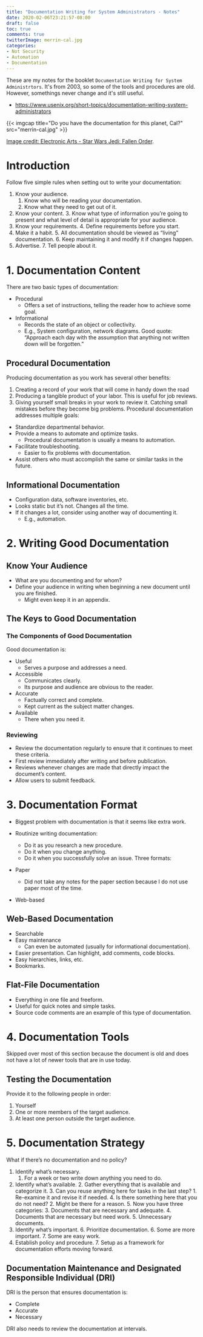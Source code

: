 ```yaml
---
title: "Documentation Writing for System Administrators - Notes"
date: 2020-02-06T23:21:57-08:00
draft: false
toc: true
comments: true
twitterImage: merrin-cal.jpg
categories:
- Not Security
- Automation
- Documentation
---
```


These are my notes for the booklet `Documentation Writing for System Administrtors`.
It's from 2003, so some of the tools and procedures are old. However, somethings
never change and it's still useful.

* https://www.usenix.org/short-topics/documentation-writing-system-administrators

<!--more-->

{{< imgcap title="Do you have the documentation for this planet, Cal?" src="merrin-cal.jpg" >}}

[Image credit: Electronic Arts - Star Wars Jedi: Fallen Order](https://www.ea.com/games/starwars/jedi-fallen-order/media).

# Introduction
Follow five simple rules when setting out to write your documentation:

1. Know your audience.
    1. Know who will be reading your documentation.
    2. Know what they need to get out of it.
2. Know your content.
    3. Know what type of information you’re going to present and what level of detail is appropriate for your audience.
3. Know your requirements.
    4. Define requirements before you start.
4. Make it a habit.
    5. All documentation should be viewed as “living” documentation.
    6. Keep maintaining it and modify it if changes happen.
5. Advertise.
    7. Tell people about it.

# 1. Documentation Content
There are two basic types of documentation:

* Procedural
    * Offers a set of instructions, telling the reader how to achieve some goal.
* Informational
    * Records the state of an object or collectivity.
    * E.g., System configuration, network diagrams.
Good quote:
“Approach each day with the assumption that anything not written down will be forgotten.”

## Procedural Documentation
Producing documentation as you work has several other benefits:

1. Creating a record of your work that will come in handy down the road
2. Producing a tangible product of your labor. This is useful for job reviews.
3. Giving yourself small breaks in your work to review it. Catching small mistakes before they become big problems.
Procedural documentation addresses multiple goals:

* Standardize departmental behavior.
* Provide a means to automate and optimize tasks.
    * Procedural documentation is usually a means to automation.
* Facilitate troubleshooting.
    * Easier to fix problems with documentation.
* Assist others who must accomplish the same or similar tasks in the future.

## Informational Documentation

* Configuration data, software inventories, etc.
* Looks static but it’s not. Changes all the time.
* If it changes a lot, consider using another way of documenting it.
    * E.g., automation.

# 2. Writing Good Documentation

## Know Your Audience

* What are you documenting and for whom?
* Define your audience in writing when beginning a new document until you are finished.
    * Might even keep it in an appendix.

## The Keys to Good Documentation

### The Components of Good Documentation
Good documentation is:

* Useful
    * Serves a purpose and addresses a need.
* Accessible
    * Communicates clearly.
    * Its purpose and audience are obvious to the reader.
* Accurate
    * Factually correct and complete.
    * Kept current as the subject matter changes.
* Available
    * There when you need it.

### Reviewing

* Review the documentation regularly to ensure that it continues to meet these criteria.
* First review immediately after writing and before publication.
* Reviews whenever changes are made that directly impact the document’s content.
* Allow users to submit feedback.

# 3. Documentation Format

* Biggest problem with documentation is that it seems like extra work.
* Routinize writing documentation:
    * Do it as you research a new procedure.
    * Do it when you change anything.
    * Do it when you successfully solve an issue.
Three formats:

* Paper
    * Did not take any notes for the paper section because I do not use paper most of the time.
* Web-based

## Web-Based Documentation

* Searchable
* Easy maintenance
    * Can even be automated (usually for informational documentation).
* Easier presentation. Can highlight, add comments, code blocks.
* Easy hierarchies, links, etc.
* Bookmarks.

## Flat-File Documentation

* Everything in one file and freeform.
* Useful for quick notes and simple tasks.
* Source code comments are an example of this type of documentation.

# 4. Documentation Tools
Skipped over most of this section because the document is old and does not have a lot of newer tools that are in use today.

## Testing the Documentation
Provide it to the following people in order:

1. Yourself
2. One or more members of the target audience.
3. At least one person outside the target audience.

# 5. Documentation Strategy
What if there’s no documentation and no policy?

1. Identify what’s necessary.
    1. For a week or two write down anything you need to do.
2. Identify what’s available.
    2. Gather everything that is available and categorize it.
    3. Can you reuse anything here for tasks in the last step?
        1. Re-examine it and revise it if needed.
    4. Is there something here that you do not need?
        2. Might be there for a reason.
    5. Now you have three categories:
        3. Documents that are necessary and adequate.
        4. Documents that are necessary but need work.
        5. Unnecessary documents.
3. Identify what’s important.
    6. Prioritize documentation.
        6. Some are more important.
        7. Some are easy work.
4. Establish policy and procedure.
    7. Setup as a framework for documentation efforts moving forward.

## Documentation Maintenance and Designated Responsible Individual (DRI)
DRI is the person that ensures documentation is:

* Complete
* Accurate
* Necessary

DRI also needs to review the documentation at intervals.
